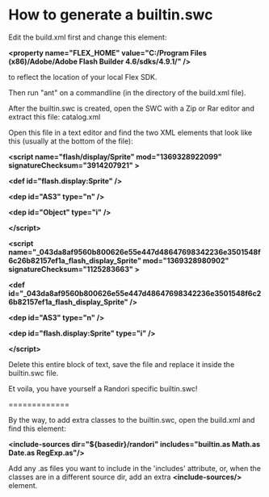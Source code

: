 How to generate a builtin.swc
=============

Edit the build.xml first and change this element:

**&lt;property name="FLEX_HOME" value="C:/Program Files (x86)/Adobe/Adobe Flash Builder 4.6/sdks/4.9.1/" /&gt;**

to reflect the location of your local Flex SDK.

Then run "ant" on a commandline (in the directory of the build.xml file).

After the builtin.swc is created, open the SWC with a Zip or Rar editor and extract this file:
catalog.xml

Open this file in a text editor and find the two XML elements that look like this (usually at the bottom of the file):

**&lt;script name="flash/display/Sprite" mod="1369328922099" signatureChecksum="3914207921" &gt;**

**&lt;def id="flash.display:Sprite" /&gt;**

**&lt;dep id="AS3" type="n" /&gt;**

**&lt;dep id="Object" type="i" /&gt;**

**&lt;/script&gt;**

**&lt;script name="_043da8af9560b800626e55e447d48647698342236e3501548f6c26b82157ef1a_flash_display_Sprite" mod="1369328980902" signatureChecksum="1125283663" &gt;**

**&lt;def id="_043da8af9560b800626e55e447d48647698342236e3501548f6c26b82157ef1a_flash_display_Sprite" /&gt;**

**&lt;dep id="AS3" type="n" /&gt;**

**&lt;dep id="flash.display:Sprite" type="i" /&gt;**

**&lt;/script&gt;**

Delete this entire block of text, save the file and replace it inside the builtin.swc file.

Et voila, you have yourself a Randori specific builtin.swc!

=============

By the way, to add extra classes to the builtin.swc, open the build.xml and find this element:

**&lt;include-sources dir="${basedir}/randori" includes="builtin.as Math.as Date.as RegExp.as"/&gt;**

Add any .as files you want to include in the 'includes' attribute, or, when the classes are in a different source dir, add an extra **&lt;include-sources/&gt;** element.
